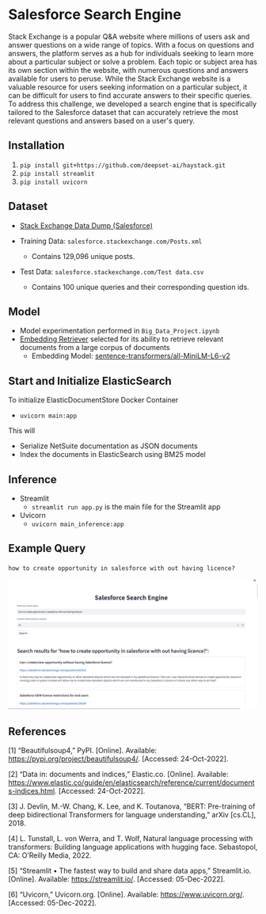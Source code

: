 # Salesforce Search Engine
Stack Exchange is a popular Q&A website where millions of users ask and answer questions on a wide range of topics. With a focus on questions and answers, the platform serves as a hub for individuals seeking to learn more about a particular subject or solve a problem. Each topic or subject area has its own section within the website, with numerous questions and answers available for users to peruse. While the Stack Exchange website is a valuable resource for users seeking information on a particular subject, it can be difficult for users to find accurate answers to their specific queries. To address this challenge, we developed a search engine that is specifically tailored to the Salesforce dataset that can accurately retrieve the most relevant questions and answers based on a user's query.


## Installation

1. `pip install git+https://github.com/deepset-ai/haystack.git`
2. `pip install streamlit`
3. `pip install uvicorn`

## Dataset

- [Stack Exchange Data Dump (Salesforce)](https://archive.org/download/stackexchange/salesforce.stackexchange.com.7z)

- Training Data: `salesforce.stackexchange.com/Posts.xml`
    - Contains 129,096 unique posts.
- Test Data: `salesforce.stackexchange.com/Test data.csv`
    - Contains 100 unique queries and their corresponding question ids.

## Model
- Model experimentation performed in `Big_Data_Project.ipynb`
- [Embedding Retriever](https://docs.haystack.deepset.ai/docs/retriever) selected for its ability to retrieve relevant documents from a large corpus of documents
    - Embedding Model: [sentence-transformers/all-MiniLM-L6-v2](https://huggingface.co/sentence-transformers/all-MiniLM-L6-v2)

## Start and Initialize ElasticSearch

To initialize ElasticDocumentStore Docker Container
- `uvicorn main:app`

This will
- Serialize NetSuite documentation as JSON documents
- Index the documents in ElasticSearch using BM25 model


## Inference

- Streamlit
    - `streamlit run app.py` is the main file for the Streamlit app
- Uvicorn
    - `uvicorn main_inference:app`

## Example Query

`how to create opportunity in salesforce with out having licence?`

![image](images/screenshot.png)




## References


[1] “Beautifulsoup4,” PyPI. [Online]. Available: https://pypi.org/project/beautifulsoup4/. [Accessed: 24-Oct-2022].

[2] “Data in: documents and indices,” Elastic.co. [Online]. Available: https://www.elastic.co/guide/en/elasticsearch/reference/current/documents-indices.html. [Accessed: 24-Oct-2022].

[3] J. Devlin, M.-W. Chang, K. Lee, and K. Toutanova, “BERT: Pre-training of deep bidirectional Transformers for language understanding,” arXiv [cs.CL], 2018.

[4] L. Tunstall, L. von Werra, and T. Wolf, Natural language processing with transformers: Building language applications with hugging face. Sebastopol, CA: O’Reilly Media, 2022.

[5] “Streamlit • The fastest way to build and share data apps,” Streamlit.io. [Online]. Available: https://streamlit.io/. [Accessed: 05-Dec-2022].

[6] “Uvicorn,” Uvicorn.org. [Online]. Available: https://www.uvicorn.org/. [Accessed: 05-Dec-2022].
